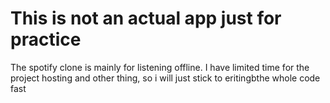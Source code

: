 # This is not an actual app just for practice

The spotify clone is mainly for listening offline. I have limited time for the project hosting and other thing, so i will just stick to eritingbthe whole code fast

